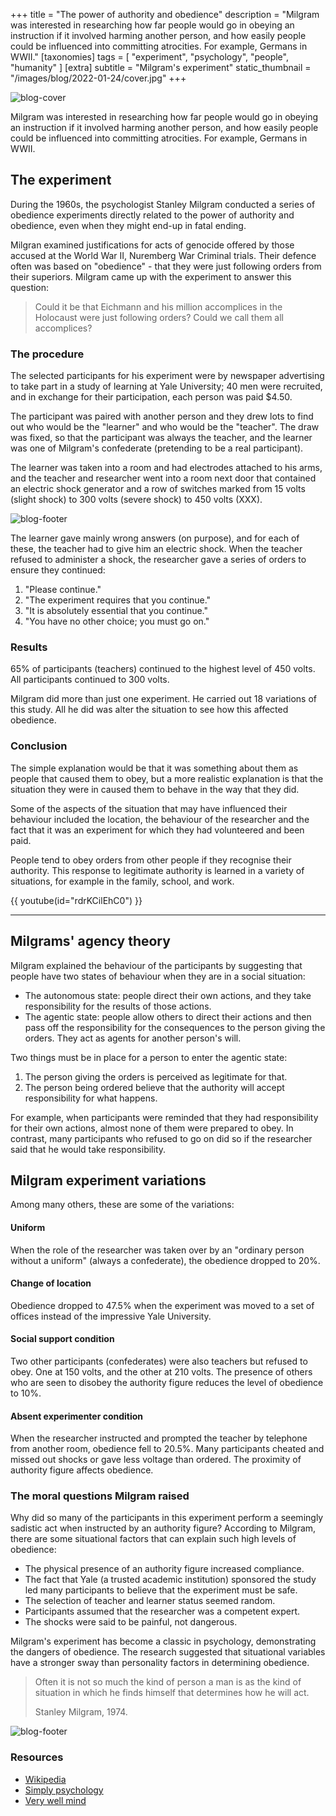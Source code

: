 +++
title = "The power of authority and obedience"
description = "Milgram was interested in researching how far people would go in obeying an instruction if it involved harming another person, and how easily people could be influenced into committing atrocities. For example, Germans in WWII."
[taxonomies]
tags = [ "experiment", "psychology", "people", "humanity" ]
[extra]
subtitle = "Milgram's experiment"
static_thumbnail = "/images/blog/2022-01-24/cover.jpg"
+++

![blog-cover](/images/blog/2022-01-24/cover.jpg)

Milgram was interested in researching how far people would go in obeying an instruction if it involved harming another
person, and how easily people could be influenced into committing atrocities. For example, Germans in WWII.

<!-- more -->

## The experiment

During the 1960s, the psychologist Stanley Milgram conducted a series of obedience experiments directly related to the
power of authority and obedience, even when they might end-up in fatal ending.

Milgran examined justifications for acts of genocide offered by those accused at the World War II, Nuremberg War
Criminal trials. Their defence often was based on "obedience" - that they were just following orders from their
superiors. Milgram came up with the experiment to answer this question:

> Could it be that Eichmann and his million accomplices in the Holocaust were just following orders?
> Could we call them all accomplices?

### The procedure

The selected participants for his experiment were by newspaper advertising to take part in a study of learning at Yale
University; 40 men were recruited, and in exchange for their participation, each person was paid $4.50.

The participant was paired with another person and they drew lots to find out who would be the "learner" and who would
be the "teacher". The draw was fixed, so that the participant was always the teacher, and the learner was one of
Milgram's confederate (pretending to be a real participant).

The learner was taken into a room and had electrodes attached to his arms, and the teacher and researcher went into a
room next door that contained an electric shock generator and a row of switches marked from 15 volts (slight shock) to
300 volts (severe shock) to 450 volts (XXX).

![blog-footer](/images/blog/2022-01-24/video-fragment.jpg)

The learner gave mainly wrong answers (on purpose), and for each of these, the teacher had to give him an electric
shock. When the teacher refused to administer a shock, the researcher gave a series of orders to ensure they continued:

1. "Please continue."
2. "The experiment requires that you continue."
3. "It is absolutely essential that you continue."
4. "You have no other choice; you must go on."

### Results

65% of participants (teachers) continued to the highest level of 450 volts. All participants continued to 300 volts.

Milgram did more than just one experiment. He carried out 18 variations of this study. All he did was alter the
situation to see how this affected obedience.

### Conclusion

The simple explanation would be that it was something about them as people that caused them to obey, but a more
realistic explanation is that the situation they were in caused them to behave in the way that they did.

Some of the aspects of the situation that may have influenced their behaviour included the location, the behaviour of
the researcher and the fact that it was an experiment for which they had volunteered and been paid.

People tend to obey orders from other people if they recognise their authority. This response to legitimate authority is
learned in a variety of situations, for example in the family, school, and work.

{{ youtube(id="rdrKCilEhC0") }}

---

## Milgrams' agency theory

Milgram explained the behaviour of the participants by suggesting that people have two states of behaviour when they are
in a social situation:

- The autonomous state: people direct their own actions, and they take responsibility for the results of those actions.
- The agentic state: people allow others to direct their actions and then pass off the responsibility for the
  consequences to the person giving the orders. They act as agents for another person's will.

Two things must be in place for a person to enter the agentic state:

1. The person giving the orders is perceived as legitimate for that.
2. The person being ordered believe that the authority will accept responsibility for what happens.

For example, when participants were reminded that they had responsibility for their own actions, almost none of them
were prepared to obey. In contrast, many participants who refused to go on did so if the researcher said that he would
take responsibility.

## Milgram experiment variations

Among many others, these are some of the variations:

#### Uniform

When the role of the researcher was taken over by an "ordinary person without a uniform" (always a confederate), the
obedience dropped to 20%.

#### Change of location

Obedience dropped to 47.5% when the experiment was moved to a set of offices instead of the impressive Yale University.

#### Social support condition

Two other participants (confederates) were also teachers but refused to obey. One at 150 volts, and the other at 210
volts. The presence of others who are seen to disobey the authority figure reduces the level of obedience to 10%.

#### Absent experimenter condition

When the researcher instructed and prompted the teacher by telephone from another room, obedience fell to 20.5%. Many
participants cheated and missed out shocks or gave less voltage than ordered. The proximity of authority figure affects
obedience.

### The moral questions Milgram raised

Why did so many of the participants in this experiment perform a seemingly sadistic act when instructed by an authority
figure? According to Milgram, there are some situational factors that can explain such high levels of obedience:

- The physical presence of an authority figure increased compliance.
- The fact that Yale (a trusted academic institution) sponsored the study led many participants to believe that the
  experiment must be safe.
- The selection of teacher and learner status seemed random.
- Participants assumed that the researcher was a competent expert.
- The shocks were said to be painful, not dangerous.

Milgram's experiment has become a classic in psychology, demonstrating the dangers of obedience. The research suggested
that situational variables have a stronger sway than personality factors in determining obedience.

> Often it is not so much the kind of person a man is as the kind of situation in which he finds himself that determines how he will act.
>
> Stanley Milgram, 1974.

![blog-footer](/images/blog/2022-01-24/footer.jpg)

### Resources

- [Wikipedia](https://en.wikipedia.org/wiki/Milgram_experiment)
- [Simply psychology](https://www.simplypsychology.org/milgram.html)
- [Very well mind](https://www.verywellmind.com/the-milgram-obedience-experiment-2795243)
